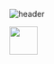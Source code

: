 ![header](https://capsule-render.vercel.app/api?type=waving&height=150&color=timeGradient&text=Hey%20Everyone!%20👋🏼&section=header&reversal=true&textBg=false&fontColor=ffffff&fontAlign=35&animation=twinkling&fontAlignY=50&stroke=111111&strokeWidth=2&rotate=0&fontSize=65&desc=Lets%20Connect%20and%20have%20a%20Chat%20💬%20&descAlign=50&descAlignY=100&descSize=38)

<a href="https://www.instagram.com/ks_iitjmu/">
  <img height="50" src="https://www.google.com/url?sa=i&url=https%3A%2F%2Fwallpapers.com%2Finstagram-black-background&psig=AOvVaw3OSnZ-ot31d7n8Ot-NHawY&ust=1709535470072000&source=images&cd=vfe&opi=89978449&ved=0CBMQjRxqFwoTCOihloXC14QDFQAAAAAdAAAAABAE"/>
</a>
